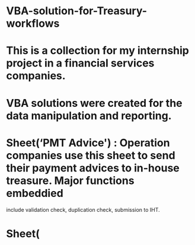 # VBA-solution-for-Treasury-workflows
# This is a collection for my internship project in a financial services companies. 
# VBA solutions were created for the data manipulation and reporting.

# Sheet(‘PMT Advice') : Operation companies use this sheet to send their payment advices to in-house treasure. Major functions embeddied 
include validation check, duplication check, submission to IHT.

# Sheet(


